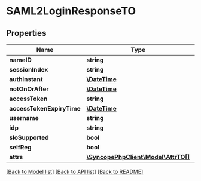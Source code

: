 # SAML2LoginResponseTO

## Properties
Name | Type | Description | Notes
------------ | ------------- | ------------- | -------------
**nameID** | **string** |  | [optional] 
**sessionIndex** | **string** |  | [optional] 
**authInstant** | [**\DateTime**](\DateTime.md) |  | [optional] 
**notOnOrAfter** | [**\DateTime**](\DateTime.md) |  | [optional] 
**accessToken** | **string** |  | [optional] 
**accessTokenExpiryTime** | [**\DateTime**](\DateTime.md) |  | [optional] 
**username** | **string** |  | [optional] 
**idp** | **string** |  | [optional] 
**sloSupported** | **bool** |  | [optional] 
**selfReg** | **bool** |  | [optional] 
**attrs** | [**\SyncopePhpClient\Model\AttrTO[]**](AttrTO.md) |  | [optional] 

[[Back to Model list]](../README.md#documentation-for-models) [[Back to API list]](../README.md#documentation-for-api-endpoints) [[Back to README]](../README.md)


